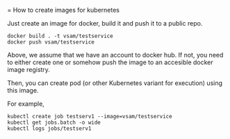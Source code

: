 = How to create images for kubernetes

Just create an image for docker, build it and push it to a public repo.
```
docker build . -t vsam/testservice
docker push vsam/testservice
```

Above, we assume that we have an account to docker hub. If not, you need to
either create one or somehow push the image to an accesible docker image registry.

Then, you can create pod (or other Kubernetes variant for execution) using this image.

For example, 
```
kubectl create job testserv1 --image=vsam/testservice
kubectl get jobs.batch -o wide
kubectl logs jobs/testserv1 
```
